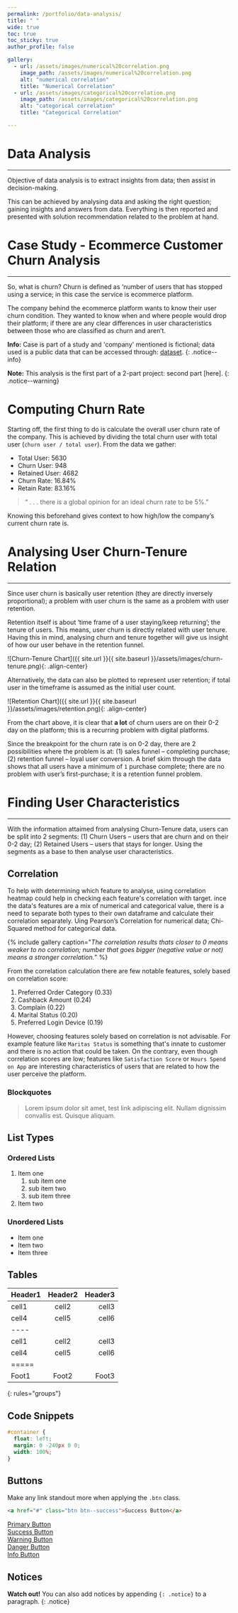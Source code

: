 ```yaml
---
permalink: /portfolio/data-analysis/
title: " "
wide: true
toc: true
toc_sticky: true
author_profile: false

gallery:
  - url: /assets/images/numerical%20correlation.png
    image_path: /assets/images/numerical%20correlation.png
    alt: "numerical correlation"
    title: "Numerical Correlation"
  - url: /assets/images/categorical%20correlation.png
    image_path: /assets/images/categorical%20correlation.png
    alt: "categorical correlation"
    title: "Categorical Correlation"

---
```

# Data Analysis
---
Objective of data analysis is to extract insights from data; then assist in decision-making. 

This can be achieved by analysing data and asking the right question; gaining insights and answers from data.  Everything is then reported and presented with solution recommendation related to the problem at hand.

# Case Study - Ecommerce Customer Churn Analysis
---
So, what is churn?
Churn is defined as ‘number of users that has stopped using a service; in this case the service is ecommerce platform. 

The company behind the ecommerce platform wants to know their user churn condition. They wanted to know when and where people would drop their platform; if there are any clear differences in user characteristics between those who are classified as churn and aren’t.

**Info:**
Case is part of a study and 'company' mentioned is fictional; data used is a public data that can be accessed through: [dataset](https://www.kaggle.com/ankitverma2010/ecommerce-customer-churn-analysis-and-prediction).
{: .notice--info}

**Note:**
This analysis is the first part of a 2-part project: second part [here].
{: .notice--warning}

# Computing Churn Rate
Starting off, the first thing to do is calculate the overall user churn rate of the company. This is achieved by dividing the total churn user with total user (`churn user / total user`). 
From the data we gather:
   - Total User: 5630
   - Churn User: 948
   - Retained User: 4682
   - Churn Rate: 16.84%
   - Retain Rate: 83.16%

> “ . . . there is a global opinion for an ideal churn rate to be 5%.”

Knowing this beforehand gives context to how high/low the company’s current churn rate is.

# Analysing User Churn-Tenure Relation
---
Since user churn is basically user retention (they are directly inversely proportional); a problem with user churn is the same as a problem with user retention. 

Retention itself is about ‘time frame of a user staying/keep returning’; the tenure of users. This means, user churn is directly related with user tenure. Having this in mind, analysing churn and tenure together will give us insight of how our user behave in the retention funnel. 

![Churn-Tenure Chart]({{ site.url }}{{ site.baseurl }}/assets/images/churn-tenure.png){: .align-center}

Alternatively, the data can also be plotted to represent user retention; if total user in the timeframe is assumed as the initial user count.

![Retention Chart]({{ site.url }}{{ site.baseurl }}/assets/images/retention.png){: .align-center}

From the chart above, it is clear that **a lot** of churn users are on their 0-2 day on the platform; this is a recurring problem with digital platforms. 

Since the breakpoint for the churn rate is on 0-2 day, there are 2 possibilities where the problem is at: (1) sales funnel – completing purchase; (2) retention funnel – loyal user conversion. A brief skim through the data shows that all users have a minimum of `1` purchase complete; there are no problem with user’s first-purchase; it is a retention funnel problem.


# Finding User Characteristics
---
With the information attaimed from analysing Churn-Tenure data, users can be split into 2 segments: (1) Churn Users – users that are churn and on their 0-2 day; (2) Retained Users – users that stays for longer. Using the segments as a base to then analyse user characteristics.

## **Correlation**
To help with determining which feature to analyse, using correlation heatmap could help in checking each feature's correlation with target. ince the data's features are a mix of numerical and categorical value, there is a need to separate both types to their own dataframe and calculate their correlation separately. Uing Pearson’s Correlation for numerical data; Chi-Squared method for categorical data.

{% include gallery caption="*The correlation results thats closer to 0 means weaker to no correlation; number that goes bigger (negative value or not) means a stronger correlation.*" %}

From the correlation calculation there are few notable features, solely based on correlation score:

1. Preferred Order Category (0.33)
2. Cashback Amount (0.24)
3. Complain (0.22)
4. Marital Status (0.20)
5. Preferred Login Device (0.19)

However, choosing features solely based on correlation is not advisable. For example feature like `Maritas Status` is something that's innate to customer and there is no action that could be taken. On the contrary, even though correlation scores are low; features like `Satisfaction Score` or `Hours Spend on App` are interesting characteristics of users that are related to how the user perceive the platform.


### Blockquotes

> Lorem ipsum dolor sit amet, test link adipiscing elit. Nullam dignissim convallis est. Quisque aliquam.

## List Types

### Ordered Lists

1. Item one
   1. sub item one
   2. sub item two
   3. sub item three
2. Item two

### Unordered Lists

* Item one
* Item two
* Item three

## Tables

| Header1 | Header2 | Header3 |
|:--------|:-------:|--------:|
| cell1   | cell2   | cell3   |
| cell4   | cell5   | cell6   |
|----
| cell1   | cell2   | cell3   |
| cell4   | cell5   | cell6   |
|=====
| Foot1   | Foot2   | Foot3
{: rules="groups"}

## Code Snippets

```css
#container {
  float: left;
  margin: 0 -240px 0 0;
  width: 100%;
}
```

## Buttons

Make any link standout more when applying the `.btn` class.

```html
<a href="#" class="btn btn--success">Success Button</a>
```

<div markdown="0"><a href="#" class="btn">Primary Button</a></div>
<div markdown="0"><a href="#" class="btn btn--success">Success Button</a></div>
<div markdown="0"><a href="#" class="btn btn--warning">Warning Button</a></div>
<div markdown="0"><a href="#" class="btn btn--danger">Danger Button</a></div>
<div markdown="0"><a href="#" class="btn btn--info">Info Button</a></div>

## Notices

**Watch out!** You can also add notices by appending `{: .notice}` to a paragraph.
{: .notice}
